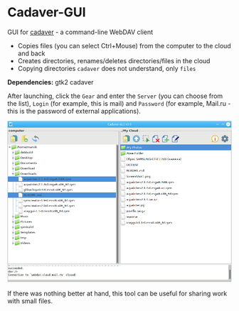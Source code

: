 # Cadaver-GUI
GUI for [cadaver](https://notroj.github.io/cadaver/) - a command-line WebDAV client

+ Copies files (you can select Ctrl+Mouse) from the computer to the cloud and back
+ Creates directories, renames/deletes directories/files in the cloud
+ Copying directories `cadaver` does not understand, only `files`

**Dependencies:** gtk2 cadaver

After launching, click the `Gear` and enter the `Server` (you can choose from the list), `Login` (for example, this is mail) and `Password` (for example, Mail.ru - this is the password of external applications).

![](https://github.com/AKotov-dev/Cadaver-GUI/blob/main/ScreenShot1.png)

If there was nothing better at hand, this tool can be useful for sharing work with small files.
